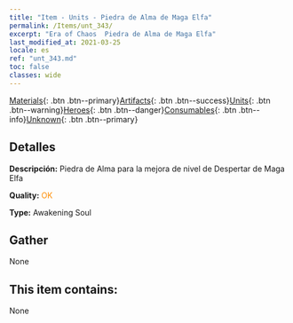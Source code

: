 ```yaml
---
title: "Item - Units - Piedra de Alma de Maga Elfa"
permalink: /Items/unt_343/
excerpt: "Era of Chaos  Piedra de Alma de Maga Elfa"
last_modified_at: 2021-03-25
locale: es
ref: "unt_343.md"
toc: false
classes: wide
---
```

 [Materials](/es/Items/){: .btn .btn--primary}[Artifacts](/es/Items/Artifacts/){: .btn .btn--success}[Units](/es/Items/Units/){: .btn .btn--warning}[Heroes](/es/Items/Heroes/){: .btn .btn--danger}[Consumables](/es/Items/Consumables/){: .btn .btn--info}[Unknown](/es/Items/Unknown/){: .btn .btn--primary}

## Detalles
 **Descripción:** Piedra de Alma para la mejora de nivel de Despertar de Maga Elfa

 **Quality:** <span style="color: #FF8C00">OK</span>

 **Type:** Awakening Soul

## Gather

  None

## This item contains:

  None

